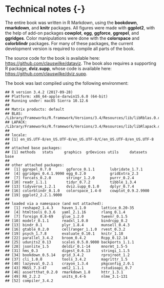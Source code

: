 

# Technical notes {-}

The entire book was written in R Markdown, using the **bookdown**, **rmarkdown**, and **knitr** packages. All figures were made with **ggplot2**, with the help of add-on packages **cowplot**, **egg**, **ggforce**, **ggrepel**, and **ggridges**. Color manipulations were done with the **colorspace** and **colorblindr** packages. For many of these packages, the current development version is required to compile all parts of the book.

The source code for the book is available here: https://github.com/clauswilke/dataviz. The book also requires a supporting R package, **dviz.supp**, whose code is available here: https://github.com/clauswilke/dviz.supp.

The book was last compiled using the following environment:

```
## R version 3.4.2 (2017-09-28)
## Platform: x86_64-apple-darwin15.6.0 (64-bit)
## Running under: macOS Sierra 10.12.6
## 
## Matrix products: default
## BLAS: /Library/Frameworks/R.framework/Versions/3.4/Resources/lib/libRblas.0.dylib
## LAPACK: /Library/Frameworks/R.framework/Versions/3.4/Resources/lib/libRlapack.dylib
## 
## locale:
## [1] en_US.UTF-8/en_US.UTF-8/en_US.UTF-8/C/en_US.UTF-8/en_US.UTF-8
## 
## attached base packages:
## [1] methods   stats     graphics  grDevices utils     datasets  base     
## 
## other attached packages:
##  [1] ggrepel_0.7.0       ggforce_0.1.1       lubridate_1.7.1    
##  [4] ggridges_0.4.1.9990 egg_0.2.0           gridExtra_2.3      
##  [7] forcats_0.2.0       stringr_1.2.0       purrr_0.2.4        
## [10] readr_1.1.1         tidyr_0.7.2         tibble_1.3.4       
## [13] tidyverse_1.2.1     dviz.supp_0.1.0     dplyr_0.7.4        
## [16] colorblindr_0.1.0   colorspace_1.4-0    cowplot_0.9.2.9900 
## [19] ggplot2_2.2.1.9000 
## 
## loaded via a namespace (and not attached):
##  [1] reshape2_1.4.3    haven_1.1.0       lattice_0.20-35  
##  [4] htmltools_0.3.6   yaml_2.1.16       rlang_0.1.4      
##  [7] foreign_0.8-69    glue_1.2.0        tweenr_0.1.5     
## [10] modelr_0.1.1      readxl_1.0.0      bindrcpp_0.2     
## [13] bindr_0.1         plyr_1.8.4        munsell_0.4.3    
## [16] gtable_0.2.0      cellranger_1.1.0  rvest_0.3.2      
## [19] psych_1.7.8       evaluate_0.10.1   knitr_1.18       
## [22] parallel_3.4.2    broom_0.4.2       Rcpp_0.12.14     
## [25] udunits2_0.13     scales_0.5.0.9000 backports_1.1.1  
## [28] jsonlite_1.5      deldir_0.1-14     mnormt_1.5-5     
## [31] hms_0.3           digest_0.6.13     stringi_1.1.5    
## [34] bookdown_0.5.14   grid_3.4.2        rprojroot_1.2    
## [37] cli_1.0.0         tools_3.4.2       magrittr_1.5     
## [40] lazyeval_0.2.1    crayon_1.3.4      pkgconfig_2.0.1  
## [43] MASS_7.3-47       xml2_1.1.1        rstudioapi_0.7   
## [46] assertthat_0.2.0  rmarkdown_1.8     httr_1.3.1       
## [49] R6_2.2.2          units_0.4-6       nlme_3.1-131     
## [52] compiler_3.4.2
```
